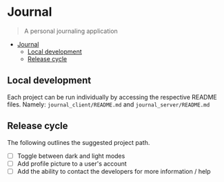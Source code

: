 # Journal
> A personal journaling application


- [Journal](#journal)
  - [Local development](#local-development)
  - [Release cycle](#release-cycle)


## Local development

Each project can be run individually by accessing the respective README files. Namely: `journal_client/README.md` and `journal_server/README.md`




## Release cycle
The following outlines the suggested project path.
- [ ] Toggle between dark and light modes
- [ ] Add profile picture to a user's account
- [ ] Add the ability to contact the developers for more information / help